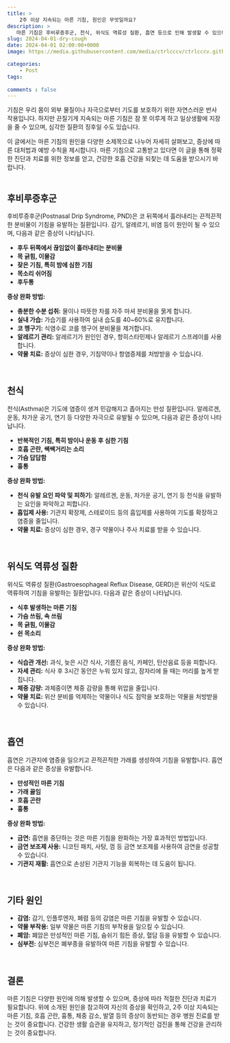 ```yaml
---
title: >
    2주 이상 지속되는 마른 기침, 원인은 무엇일까요?
description: > 
   마른 기침은 후비루증후군, 천식, 위식도 역류성 질환, 흡연 등으로 인해 발생할 수 있으며, 알레르기 관리와 적절한 치료가 필요하며, 만약 2주 이상 지속되거나 심각한 증상이 나타날 경우 의료진 상담이 필요합니다.  
slug: 2024-04-01-dry-cough
date: 2024-04-01 02:00:00+0000
image: https://media.githubusercontent.com/media/ctrlcccv/ctrlcccv.github.io/master/assets/img/post/2024-04-01-dry-cough.webp

categories:
    - Post
tags:
   
comments : false
---
```

기침은 우리 몸이 외부 물질이나 자극으로부터 기도를 보호하기 위한 자연스러운 반사 작용입니다. 하지만 끈질기게 지속되는 마른 기침은 잠 못 이루게 하고 일상생활에 지장을 줄 수 있으며, 심각한 질환의 징후일 수도 있습니다.  

이 글에서는 마른 기침의 원인을 다양한 소제목으로 나누어 자세히 살펴보고, 증상에 따른 대처법과 예방 수칙을 제시합니다. 마른 기침으로 고통받고 있다면 이 글을 통해 정확한 진단과 치료를 위한 정보를 얻고, 건강한 호흡 건강을 되찾는 데 도움을 받으시기 바랍니다.   
<br>

## 후비루증후군 

후비루증후군(Postnasal Drip Syndrome, PND)은 코 뒤쪽에서 흘러내리는 끈적끈적한 분비물이 기침을 유발하는 질환입니다. 감기, 알레르기, 비염 등이 원인이 될 수 있으며, 다음과 같은 증상이 나타납니다.

* **후두 뒤쪽에서 끊임없이 흘러내리는 분비물**
* **목 긁힘, 이물감**
* **잦은 기침, 특히 밤에 심한 기침**
* **목소리 쉬어짐**
* **후두통**

**증상 완화 방법:**

* **충분한 수분 섭취:** 물이나 따뜻한 차를 자주 마셔 분비물을 묽게 합니다.
* **실내 가습:** 가습기를 사용하여 실내 습도를 40~60%로 유지합니다.
* **코 헹구기:** 식염수로 코를 헹구어 분비물을 제거합니다.
* **알레르기 관리:** 알레르기가 원인인 경우, 항히스타민제나 알레르기 스프레이를 사용합니다.
* **약물 치료:** 증상이 심한 경우, 기침약이나 항염증제를 처방받을 수 있습니다.

<br>

## 천식 

천식(Asthma)은 기도에 염증이 생겨 민감해지고 좁아지는 만성 질환입니다. 알레르겐, 운동, 차가운 공기, 연기 등 다양한 자극으로 유발될 수 있으며, 다음과 같은 증상이 나타납니다.



<ins class="adsbygoogle"
     style="display:block; text-align:center;"
     data-ad-layout="in-article"
     data-ad-format="fluid"
     data-ad-client="ca-pub-8535540836842352"
     data-ad-slot="2974559225"></ins>
<script>
     (adsbygoogle = window.adsbygoogle || []).push({});
</script>


* **반복적인 기침, 특히 밤이나 운동 후 심한 기침**
* **호흡 곤란, 쌕쌕거리는 소리**
* **가슴 답답함**
* **흉통**

**증상 완화 방법:**

* **천식 유발 요인 파악 및 피하기:** 알레르겐, 운동, 차가운 공기, 연기 등 천식을 유발하는 요인을 파악하고 피합니다.
* **흡입제 사용:** 기관지 확장제, 스테로이드 등의 흡입제를 사용하여 기도를 확장하고 염증을 줄입니다.
* **약물 치료:** 증상이 심한 경우, 경구 약물이나 주사 치료를 받을 수 있습니다.

<br>

## 위식도 역류성 질환 

위식도 역류성 질환(Gastroesophageal Reflux Disease, GERD)은 위산이 식도로 역류하여 기침을 유발하는 질환입니다. 다음과 같은 증상이 나타납니다.

* **식후 발생하는 마른 기침**
* **가슴 쓰림, 속 쓰림**
* **목 긁힘, 이물감**
* **쉰 목소리**

**증상 완화 방법:**

* **식습관 개선:** 과식, 늦은 시간 식사, 기름진 음식, 카페인, 탄산음료 등을 피합니다.
* **자세 관리:** 식사 후 3시간 동안은 누워 있지 않고, 잠자리에 들 때는 머리를 높게 받칩니다.
* **체중 감량:** 과체중이면 체중 감량을 통해 위압을 줄입니다.
* **약물 치료:** 위산 분비를 억제하는 약물이나 식도 점막을 보호하는 약물을 처방받을 수 있습니다.

<br>

## 흡연

흡연은 기관지에 염증을 일으키고 끈적끈적한 가래를 생성하여 기침을 유발합니다. 흡연은 다음과 같은 증상을 유발합니다.

* **만성적인 마른 기침**
* **가래 끓임**
* **호흡 곤란**
* **흉통**

**증상 완화 방법:**

* **금연:** 흡연을 중단하는 것은 마른 기침을 완화하는 가장 효과적인 방법입니다.
* **금연 보조제 사용:** 니코틴 패치, 사탕, 껌 등 금연 보조제를 사용하여 금연을 성공할 수 있습니다.
* **기관지 재활:** 흡연으로 손상된 기관지 기능을 회복하는 데 도움이 됩니다.

<br>

## 기타 원인

* **감염:** 감기, 인플루엔자, 폐렴 등의 감염은 마른 기침을 유발할 수 있습니다.
* **약물 부작용:** 일부 약물은 마른 기침의 부작용을 일으킬 수 있습니다.
* **폐암:** 폐암은 만성적인 마른 기침, 숨쉬기 힘든 증상, 혈담 등을 유발할 수 있습니다.
* **심부전:** 심부전은 폐부종을 유발하여 마른 기침을 유발할 수 있습니다.

<br>

## 결론
마른 기침은 다양한 원인에 의해 발생할 수 있으며, 증상에 따라 적절한 진단과 치료가 필요합니다. 위에 소개된 원인을 참고하여 자신의 증상을 확인하고, 2주 이상 지속되는 마른 기침, 호흡 곤란, 흉통, 체중 감소, 발열 등의 증상이 동반되는 경우 병원 진료를 받는 것이 중요합니다. 건강한 생활 습관을 유지하고, 정기적인 검진을 통해 건강을 관리하는 것이 중요합니다.  
